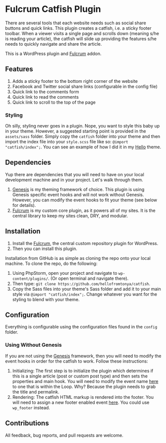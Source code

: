 # Fulcrum Catfish Plugin

There are several tools that each website needs such as social share buttons and quick links.  This plugin creates a catfish, i.e. a sticky footer toolbar.  When a viewer visits a single page and scrolls down (meaning s/he is reading your article), the catfish will slide up providing the features s/he needs to quickly navigate and share the article.

This is a WordPress plugin and [Fulcrum](https://github.com/hellofromtonya/fulcrum) addon.

## Features

1. Adds a sticky footer to the bottom right corner of the website
2. Facebook and Twitter social share links (configurable in the config file)
3. Quick link to the comments form
4. Quick link to read the comments
5. Quick link to scroll to the top of the page

### Styling

Oh silly, styling never goes in a plugin. Nope, you want to style this baby up in your theme.  However, a suggested starting point is provided in the `assets/sass` folder.  Simply copy the `catfish` folder into your theme and then import the index file into your `style.scss` file like so: `@import "catfish/index";`.  You can see an example of how I did it in my [Hello](https://github.com/hellofromtonya/hello-child-theme/blob/master/assets/sass/components/index.scss#L12) theme.

## Dependencies

Yup there are dependencies that you will need to have on your local development machine and in your project.  Let's walk through them.

1. [Genesis](http://my.studiopress.com/themes/genesis/) is my theming framework of choice. This plugin is using Genesis specific event hooks and will not work without Genesis.  However, you can modify the event hooks to fit your theme (see below for details).
2. [Fulcrum](https://github.com/hellofromtonya/Fulcrum) is my custom core plugin, as it powers all of my sites.  It is the central library to keep my sites clean, DRY, and modular.

## Installation

1. Install the [Fulcrum](https://github.com/hellofromtonya/fulcrum), the central custom repository plugin for WordPress.
2. Then you can install this plugin.

Installation from GitHub is as simple as cloning the repo onto your local machine.  To clone the repo, do the following:

1. Using PhpStorm, open your project and navigate to `wp-content/plugins/`. (Or open terminal and navigate there).
2. Then type: `git clone https://github.com/hellofromtonya/catfish`.
3. Copy the Sass files into your theme's Sass folder and add it to your main style via `@import "catfish/index";`. Change whatever you want for the styling to blend with your theme.

## Configuration

Everything is configurable using the configuration files found in the `config` folder.

### Using Without Genesis

If you are not using the [Genesis](http://my.studiopress.com/themes/genesis/) framework, then you will need to modify the event hooks in order for the catfish to work.  Follow these instructions:

1. Initializing:  The first step is to initialize the plugin which determines if this is a single article (post or custom post type) and then sets the properties and main hook.  You will need to modify the event name [here](https://github.com/hellofromtonya/catfish/blob/master/src/class-plugin.php#L72) to one that is within the Loop.  Why? Because the plugin needs to grab the title and permalink.
2. Rendering: The catfish HTML markup is rendered into the footer.  You will need to assign a new footer enabled event [here](https://github.com/hellofromtonya/catfish/blob/master/src/class-plugin.php#L89).  You could use `wp_footer` instead.

## Contributions

All feedback, bug reports, and pull requests are welcome.